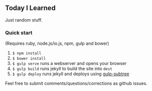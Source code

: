 ## Today I Learned

Just random stuff.

### Quick start

(Requires ruby, node.js/io.js, npm, gulp and bower)

1. `$ npm install`
2. `$ bower install`
3. `$ gulp serve` runs a webserver and opens your browser
4. `$ gulp build` runs jekyll to build the site into `dest`
5. `$ gulp deploy` runs jekyll and deploys using [gulp-subtree](https://github.com/Snugug/gulp-subtree)

Feel free to submit comments/questions/corrections as github issues.
